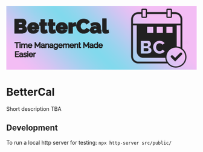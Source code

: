 <p align=center>
  <img src="https://github.com/Jukelyn/BetterCal/blob/main/src/public/assets/bettercal_banner.png" alt="banner">
</p>

# BetterCal

Short description TBA

## Development

To run a local http server for testing:
`npx http-server src/public/`

